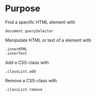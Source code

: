 # Purpose

Find a specific HTML element with

    document.querySelector

Manipulate HTML or text of a element with

    .innerHTML
    .innerText


Add a CSS-class with

    .classList.add

Remove a CSS-class with

    .classList.remove
